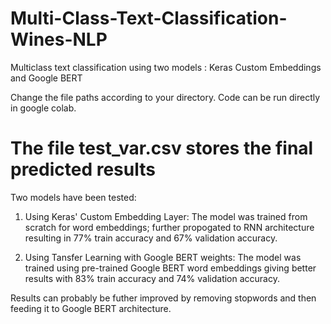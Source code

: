 # Multi-Class-Text-Classification-Wines-NLP
Multiclass text classification using two models : Keras Custom Embeddings and Google BERT

Change the file paths according to your directory.
Code can be run directly in google colab.

# The file test_var.csv stores the final predicted results

Two models have been tested:
1. Using Keras' Custom Embedding Layer:
The model was trained from scratch for word embeddings; further propogated to RNN architecture resulting in 
77% train accuracy and 67% validation accuracy.

2. Using Tansfer Learning with Google BERT weights:
The model was trained using pre-trained Google BERT word embeddings giving better results with
83% train accuracy and 74% validation accuracy.

Results can probably be futher improved by removing stopwords and then feeding it to Google BERT architecture.
